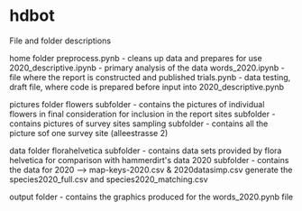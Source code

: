# hdbot


File and folder descriptions

home folder
preprocess.pynb - cleans up data and prepares for use
2020_descriptive.ipynb - primary analysis of the data
words_2020.ipynb - file where the report is constructed and published
trials.pynb - data testing, draft file, where code is prepared before input into 2020_descriptive.pynb

pictures folder
flowers subfolder - contains the pictures of individual flowers in final consideration for inclusion in the report
sites subfolder - contains pictures of survey sites
sampling subfolder - contains all the picture sof one survey site (alleestrasse 2)

data folder
florahelvetica subfolder - contains data sets provided by flora helvetica for comparison with hammerdirt's data
2020 subfolder - contains the data for 2020 --> map-keys-2020.csv & 2020datasimp.csv generate the species2020_full.csv and species2020_matching.csv

output folder - contains the graphics produced for the words_2020.pynb file